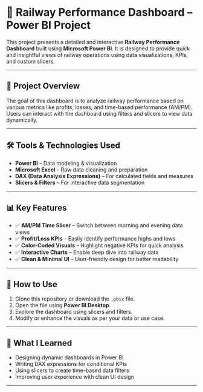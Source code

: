 # 🚆 Railway Performance Dashboard – Power BI Project

This project presents a detailed and interactive **Railway Performance Dashboard** built using **Microsoft Power BI**. It is designed to provide quick and insightful views of railway operations using data visualizations, KPIs, and custom slicers.

---

## 📌 Project Overview

The goal of this dashboard is to analyze railway performance based on various metrics like profits, losses, and time-based performance (AM/PM). Users can interact with the dashboard using filters and slicers to view data dynamically.

---

## 🛠️ Tools & Technologies Used

- **Power BI** – Data modeling & visualization  
- **Microsoft Excel** – Raw data cleaning and preparation  
- **DAX (Data Analysis Expressions)** – For calculated fields and measures  
- **Slicers & Filters** – For interactive data segmentation

---

## 📊 Key Features

- ✅ **AM/PM Time Slicer** – Switch between morning and evening data views  
- ✅ **Profit/Loss KPIs** – Easily identify performance highs and lows  
- ✅ **Color-Coded Visuals** – Highlight negative KPIs for quick analysis  
- ✅ **Interactive Charts** – Enable deep dive into railway data  
- ✅ **Clean & Minimal UI** – User-friendly design for better readability  

---

## 🔗 How to Use

1. Clone this repository or download the `.pbix` file.
2. Open the file using **Power BI Desktop**.
3. Explore the dashboard using slicers and filters.
4. Modify or enhance the visuals as per your data or use case.

---


## 🧠 What I Learned

- Designing dynamic dashboards in Power BI
- Writing DAX expressions for conditional KPIs
- Using slicers to create time-based data filters
- Improving user experience with clean UI design

---
